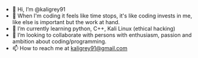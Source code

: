 - 👋 Hi, I’m @kaligrey91
- 👀 When I'm coding it feels like time stops, it's like coding invests in me, like else is important but the work at hand.
- 🌱 I’m currently learning python, C++, Kali Linux (ethical hacking)
- 💞️ I’m looking to collaborate with persons with enthusiasm, passion and ambition about coding/programming.
- 📫 How to reach me at kaligrey91@gmail.com

<!---
kaligrey91/kaligrey91 is a ✨ special ✨ repository because its `README.md` (this file) appears on your GitHub profile.
You can click the Preview link to take a look at your changes.
--->
